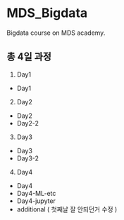 # MDS_Bigdata
Bigdata course on MDS academy.

## 총 4일 과정
1. Day1
  * Day1
2. Day2
  * Day2
  * Day2-2
3. Day3
  * Day3
  * Day3-2
4. Day4
  * Day4
  * Day4-ML-etc
  * Day4-jupyter
  * additional ( 첫째날 잘 안되던거 수정 )
